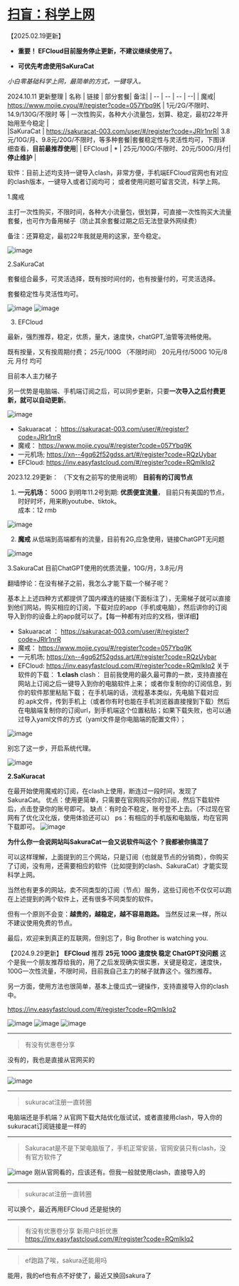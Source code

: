 # [扫盲：科学上网](https://github.com/QiYongchuan/MyGitBlog/issues/54)

【2025.02.19更新】



                     

- **重要！  EFCloud目前服务停止更新，不建议继续使用了。**

- **可优先考虑使用SaKuraCat**





_小白零基础科学上网，最简单的方式，一键导入。_

2024.10.11 更新整理
| 名称 | 链接 | 部分套餐| 备注|
| -- | -- | -- | --|
| 魔戒| https://www.mojie.cyou/#/register?code=057Ybq9K | 1元/2G/不限时、14.9/130G/不限时 等 | 一次性购买，各种大小流量包，划算、稳定，最初22年开始用至今稳定 |   
|SaKuraCat | https://sakuracat-003.com/user/#/register?code=JRlr1nrR| 3.8元/10G/月、9.8元/20G/不限时，等多种套餐|套餐稳定性与灵活性均可，下图详细查看，**目前最推荐使用**|
| EFCloud | * | 25元/100G/不限时、20元/500G/月付|**停止维护** |  

软件：目前上述均支持一键导入clash，非常方便，手机端EFCloud官网也有对应的clash版本，一键导入或者订阅均可；
或者使用问题可留言交流，科学上网。


1.魔戒

主打一次性购买，不限时间，各种大小流量包，很划算，可直接一次性购买大流量套餐，也可作为备用梯子（防止其余套餐过期之后无法登录外网续费）

备注：还算稳定，最初22年我就是用的这家，至今稳定。   

![image](https://github.com/user-attachments/assets/212cd4de-0018-4e53-88ef-55d16b4e01e1)


2.SaKuraCat

套餐组合最多，可灵活选择，既有按时间付的，也有按量付的，可灵活选择。

套餐稳定性与灵活性均可。

![image](https://github.com/user-attachments/assets/8310c055-b18d-4b22-aeb1-d9922669d3b4)
![image](https://github.com/user-attachments/assets/7f45815e-4c63-466c-a610-e31b34e2cbd8)


3. EFCloud

最新，强烈推荐，稳定，优质，量大，速度快，chatGPT,油管等流畅使用。

既有按量，又有按周期付费；  25元/100G （不限时间）  20元月付/500G   10元/8元  月付 均可

目前本人主力梯子

另一优势是电脑端、手机端订阅之后，可以同步更新，只要**一次导入之后付费更新，就可以自动更新**。

![image](https://github.com/user-attachments/assets/c4fe6e00-e3bf-4819-bf7d-906e33b8a6f3)

*  Sakuaracat ： https://sakuracat-003.com/user/#/register?code=JRlr1nrR
* 魔戒： https://www.mojie.cyou/#/register?code=057Ybq9K
* 一元机场; https://xn--4gq62f52gdss.art/#/register?code=RQzUybar
* EFCloud: https://inv.easyfastcloud.com/#/register?code=RQmIkIq2




2023.12.29更新：
（下文有之前写的使用说明）
**目前有的订阅节点**

1. **一元机场：** 500G 到明年11.2号到期:
**优质便宜流量**，
目前只有美国的节点，时好时坏，用来刷youtube、tiktok。  
成本：12 rmb


![image](https://github.com/QiYongchuan/MyGitBlog/assets/105039020/707dac7a-acd3-4cb1-8925-6ef02364aa63)


2. **魔戒** 
从低端到高端都有的流量，目前有2G,应急使用，链接ChatGPT无问题

![image](https://github.com/QiYongchuan/MyGitBlog/assets/105039020/e3a533d5-a71f-4f2d-bae0-e9cb2a71e621)

3.SakuraCat
目前ChatGPT使用的优质流量，10G/月，3.8元/月

翻墙悖论：在没有梯子之前，我怎么才能下载一个梯子呢？

基本上上述四种方式都提供了国内裸连的链接(下面标注了），无需梯子就可以直接到他们网站，购买相应的订阅，下载对应的app（手机或电脑），然后讲你的订阅导入到你的设备上的app就可以了。【每一种都有对应的文档，很详细】

*  Sakuaracat ： https://sakuracat-003.com/user/#/register?code=JRlr1nrR
* 魔戒： https://www.mojie.cyou/#/register?code=057Ybq9K
* 一元机场; https://xn--4gq62f52gdss.art/#/register?code=RQzUybar
* EFCloud: https://inv.easyfastcloud.com/#/register?code=RQmIkIq2
关于软件的下载：
**1.clash**
clash： 目前我使用的最久最可靠的一款，支持直接在网站上订阅之后一键导入到你的电脑软件上来；
或者你复制你的订阅信息，到你的软件那里粘贴下载；
在手机端的话，流程基本类似，先电脑下载对应的.apk文件，传到手机上（或者你有时也能在手机浏览器直接搜到下载）然后在电脑端复制你的订阅url，到手机端这个位置粘贴；如果下载失败，也可以通过导入yaml文件的方式（yaml文件是你电脑端的配置文件）；



![image](https://github.com/QiYongchuan/MyGitBlog/assets/105039020/57eb1059-5343-46d9-8dc4-45fe25324bba)

别忘了这一步，开启系统代理。

![image](https://github.com/QiYongchuan/MyGitBlog/assets/105039020/d96cec66-81f4-45b5-bc23-c06abec29996)



**2.SaKuracat**

在最开始使用魔戒的订阅，在clash上使用，断连过一段时间，发现了SakuraCat。
优点：使用更简单，只需要在官网购买你的订阅，然后下载软件后，点击登录你的账号即可。
缺点：有时会不稳定，账号登不上去。（不过现在官网有了优化汉化版，使用体验还可以）
ps：有相应的手机版和电脑版，均在官网下载即可。
![image](https://github.com/QiYongchuan/MyGitBlog/assets/105039020/29318e75-de4d-4bfd-9aad-636d68d70596)



**为什么你一会说网站叫SakuraCat一会又说软件叫这个 ？我都被你搞混了**

可以这样理解，上面提到的三个网站，只是订阅（也就是节点的分销商），你购买了订阅，没有用，还需要相应的软件（比如提到的clash、SakuraCat）才能实现科学上网。

当然也有更多的网站，卖不同类型的订阅（节点）服务，这些订阅也不仅仅可以跑在上述提到的两个软件上，还有很多不同类型的软件。

但有一个原则不会变：**越贵的，越稳定，越不容易跑路。**
当然反过来一样，所以不建议使用免费的节点。

最后，欢迎来到真正的互联网，但别忘了，Big Brother is watching you.


【2024.9.29更新】
**EFCloud** 
推荐
**25元 100G  速度快 稳定 ChatGPT没问题**
这个是我一个朋友推荐给我的，用了之后发现确实很实惠，关键是稳定，速度快，100G一次性流量，不限时间，目前我自己主力的梯子就靠这个。强烈推荐。

另一方面，使用方法也很简单，基本上傻瓜式一键操作，支持直接导入你的clash中。

https://inv.easyfastcloud.com/#/register?code=RQmIkIq2

![image](https://github.com/user-attachments/assets/ab1ae21c-acc1-4074-8a74-128f8fd00b8d)
![image](https://github.com/user-attachments/assets/2624b61d-917f-4ed0-bc1d-24056fa4f62f)
![image](https://github.com/user-attachments/assets/ebc2debc-2c34-450b-8487-83ca3b6f4fd7)




---

> 有没有优惠卷分享

没有的，我也是直接从官网买的

---



![image](https://github.com/QiYongchuan/MyGitBlog/assets/105039020/4aeef963-f9b5-429f-bc2f-b9f78777cf0c)

---

> sukuracat注册一直转圈

电脑端还是手机端？从官网下载大陆优化版试试，或者直接用clash，导入你的sukuracat订阅链接是一样的

---

> Sakuracat是不是下架电脑版了，手机正常安装，官网安装只有clash，没有官方软件了

![image](https://github.com/user-attachments/assets/7a65b95f-1176-4830-a243-8e0bfa9a2a40)
刚从官网看的，应该还有。但我一般就使用clash，直接导入的

---

> sukuracat注册一直转圈

可以换个，最近再用EFCloud 还是挺快的

---

> 有没有优惠卷分享
新用户8折优惠
https://inv.easyfastcloud.com/#/register?code=RQmIkIq2

---

> ef跑路了唉，sakura还能用吗

能用，我的ef也有点不好使了，最近又换回sakura了
